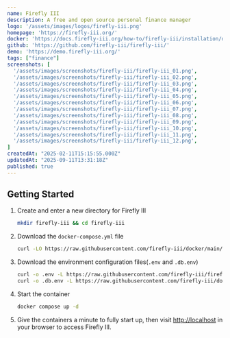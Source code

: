 ```yaml
---
name: Firefly III
description: A free and open source personal finance manager
logo: '/assets/images/logos/firefly-iii.png'
homepage: 'https://firefly-iii.org/'
docker: 'https://docs.firefly-iii.org/how-to/firefly-iii/installation/docker/'
github: 'https://github.com/firefly-iii/firefly-iii/'
demo: 'https://demo.firefly-iii.org/'
tags: ["finance"]
screenshots: [
  '/assets/images/screenshots/firefly-iii/firefly-iii_01.png',
  '/assets/images/screenshots/firefly-iii/firefly-iii_02.png',
  '/assets/images/screenshots/firefly-iii/firefly-iii_03.png',
  '/assets/images/screenshots/firefly-iii/firefly-iii_04.png',
  '/assets/images/screenshots/firefly-iii/firefly-iii_05.png',
  '/assets/images/screenshots/firefly-iii/firefly-iii_06.png',
  '/assets/images/screenshots/firefly-iii/firefly-iii_07.png',
  '/assets/images/screenshots/firefly-iii/firefly-iii_08.png',
  '/assets/images/screenshots/firefly-iii/firefly-iii_09.png',
  '/assets/images/screenshots/firefly-iii/firefly-iii_10.png',
  '/assets/images/screenshots/firefly-iii/firefly-iii_11.png',
  '/assets/images/screenshots/firefly-iii/firefly-iii_12.png',
]
createdAt: "2025-02-11T15:15:55.000Z"
updatedAt: "2025-09-11T13:31:18Z"
published: true
---
```


## Getting Started

1. Create and enter a new directory for Firefly III
    ```bash
    mkdir firefly-iii && cd firefly-iii
    ```
2. Download the `docker-compose.yml` file
    ```bash
    curl -LO https://raw.githubusercontent.com/firefly-iii/docker/main/docker-compose.yml
    ```
3. Download the environment configuration files(`.env` and `.db.env`)
    ```bash
    curl -o .env -L https://raw.githubusercontent.com/firefly-iii/firefly-iii/main/.env.example
    curl -o .db.env -L https://raw.githubusercontent.com/firefly-iii/docker/main/database.env
    ```
4. Start the container
    ```bash
    docker compose up -d
    ```
5. Give the containers a minute to fully start up, then visit [http://localhost](http://localhost) in your browser to access Firefly III.

